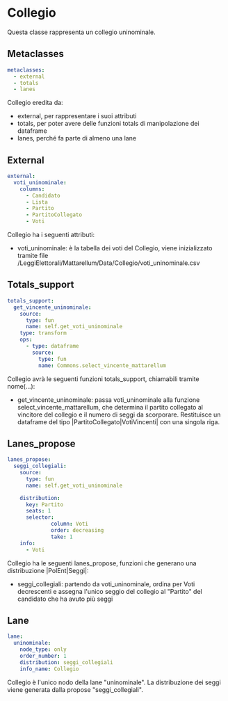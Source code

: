 # Collegio
Questa classe rappresenta un collegio uninominale.

## Metaclasses

```yaml
metaclasses:
  - external
  - totals
  - lanes
```

Collegio eredita da:
+ external, per rappresentare i suoi attributi
+ totals, per poter avere delle funzioni totals di manipolazione dei dataframe
+ lanes, perché fa parte di almeno una lane


## External

```yaml
external:
  voti_uninominale:
    columns:
      - Candidato
      - Lista
      - Partito
      - PartitoCollegato
      - Voti
```

Collegio ha i seguenti attributi:
+ voti_uninominale: è la tabella dei voti del Collegio, viene inizializzato tramite file /LeggiElettorali/Mattarellum/Data/Collegio/voti_uninominale.csv


## Totals_support

```yaml
totals_support:
  get_vincente_uninominale:
    source:
      type: fun
      name: self.get_voti_uninominale
    type: transform
    ops:
      - type: dataframe
        source:
          type: fun
          name: Commons.select_vincente_mattarellum
```

Collegio avrà le seguenti funzioni totals_support, chiamabili tramite nome(...):
+ get_vincente_uninominale: passa voti_uninominale alla funzione select_vincente_mattarellum, che determina il partito collegato al vincitore del collegio e il numero di seggi da scorporare. Restituisce un dataframe del tipo |PartitoCollegato|VotiVincenti| con una singola riga.


## Lanes_propose

```yaml
lanes_propose:
  seggi_collegiali:
    source:
      type: fun
      name: self.get_voti_uninominale

    distribution:
      key: Partito
      seats: 1
      selector:
              column: Voti
              order: decreasing
              take: 1
    info:
      - Voti
```

Collegio ha le seguenti lanes_propose, funzioni che generano una distribuzione |PolEnt|Seggi|:
+ seggi_collegiali: partendo da voti_uninominale, ordina per Voti decrescenti e assegna l'unico seggio del collegio al "Partito" del candidato che ha avuto più seggi


## Lane

```yaml
lane:
  uninominale:
    node_type: only
    order_number: 1
    distribution: seggi_collegiali
    info_name: Collegio
```

Collegio è l'unico nodo della lane "uninominale". La distribuzione dei seggi viene generata dalla propose "seggi_collegiali".